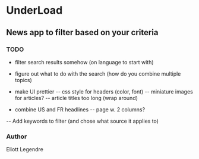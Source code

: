 # UnderLoad

## News app to filter based on your criteria


### TODO
- filter search results somehow (on language to start with)
- figure out what to do with the search (how do you combine multiple topics)

- make UI prettier
-- css style for headers (color, font)
-- miniature images for articles?
-- article titles too long (wrap around)

- combine US and FR headlines
-- page w. 2 columns?

-- Add keywords to filter (and chose what source it applies to)


### Author 
Eliott Legendre 


